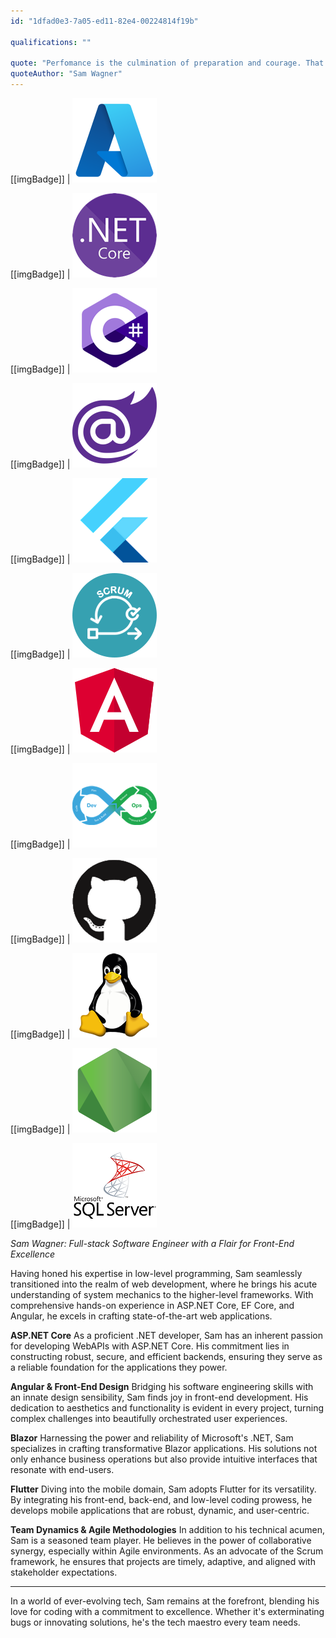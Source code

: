 ```yaml
---
id: "1dfad0e3-7a05-ed11-82e4-00224814f19b"

qualifications: ""

quote: "Perfomance is the culmination of preparation and courage. That is all."
quoteAuthor: "Sam Wagner"
---
```


[[imgBadge]]
| ![Azure](../badges/Business-microsoft-azure.png)

[[imgBadge]]
| ![.NET Core](../badges/Developer-dotnet-core.png)

[[imgBadge]]
| ![C#](../badges/Developer-c-sharp.png)

[[imgBadge]]
| ![Blazor](../badges/Developer-blazor.png)

[[imgBadge]]
| ![Blazor](../badges/Developer-flutter.png)

[[imgBadge]]
| ![Scrum](../badges/Business-scrum.png)

[[imgBadge]]
| ![Angular](../badges/Developer-angular.png)

[[imgBadge]]
| ![DevOps](../badges/Developer-devops.png)

[[imgBadge]]
| ![GitHub](../badges/Developer-github.png)

[[imgBadge]]
| ![Linux](../badges/Developer-linux.png)

[[imgBadge]]
| ![NodeJS](../badges/Developer-node-js.png)

[[imgBadge]]
| ![SQL Server](../badges/Developer-sql-server.png)

*Sam Wagner: Full-stack Software Engineer with a Flair for Front-End Excellence*

Having honed his expertise in low-level programming, Sam seamlessly transitioned into the realm of web development, where he brings his acute understanding of system mechanics to the higher-level frameworks. With comprehensive hands-on experience in ASP.NET Core, EF Core, and Angular, he excels in crafting state-of-the-art web applications.

**ASP.NET Core**
As a proficient .NET developer, Sam has an inherent passion for developing WebAPIs with ASP.NET Core. His commitment lies in constructing robust, secure, and efficient backends, ensuring they serve as a reliable foundation for the applications they power.

**Angular & Front-End Design**
Bridging his software engineering skills with an innate design sensibility, Sam finds joy in front-end development. His dedication to aesthetics and functionality is evident in every project, turning complex challenges into beautifully orchestrated user experiences.

**Blazor**
Harnessing the power and reliability of Microsoft's .NET, Sam specializes in crafting transformative Blazor applications. His solutions not only enhance business operations but also provide intuitive interfaces that resonate with end-users.

**Flutter**
Diving into the mobile domain, Sam adopts Flutter for its versatility. By integrating his front-end, back-end, and low-level coding prowess, he develops mobile applications that are robust, dynamic, and user-centric.

**Team Dynamics & Agile Methodologies**
In addition to his technical acumen, Sam is a seasoned team player. He believes in the power of collaborative synergy, especially within Agile environments. As an advocate of the Scrum framework, he ensures that projects are timely, adaptive, and aligned with stakeholder expectations.

---

In a world of ever-evolving tech, Sam remains at the forefront, blending his love for coding with a commitment to excellence. Whether it's exterminating bugs or innovating solutions, he's the tech maestro every team needs.
